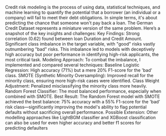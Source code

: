 Credit risk modeling is the process of using data, statistical techniques, and machine learning to quantify the potential that a borrower (an individual or a company) will fail to meet their debt obligations.
In simple terms, it's about predicting the chance that someone won't pay back a loan.
The German Credit Dataset represents a miniature version of the same problem.
Here’s a snapshot of the key insights and challenges:
Key Findings:
Strong correlation (0.62) found between loan Duration and Credit Amount.
Significant class imbalance in the target variable, with "good" risks vastly outnumbering "bad" risks.
This imbalance led to models with deceptively high accuracy but poor performance in identifying high-risk applicants, the most critical task.
Modeling Approach:
To combat the imbalance, I implemented and compared several techniques:
Baseline Logistic Regression: High accuracy (71%) but a mere 20% F1-score for the 'bad' class.
SMOTE (Synthetic Minority Oversampling): Improved recall for the minority class, ensuring more high-risk cases were identified.
Class Weight Adjustment: Penalized misclassifying the minority class more heavily.
Random Forest Classifier: The most balanced performance, especially when combined with SMOTE.
Best Result:
The Random Forest model with SMOTE achieved the best balance: 75% accuracy with a 55% F1-score for the 'bad' risk class—significantly improving the model's ability to flag potential defaults without sacrificing overall performance.
Possible Extension: 
Other modelling approaches like LightBGM classifier and XGBoost classification can also be used for even higher accuracy and better f1 scores for predicting defaulters
